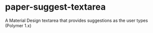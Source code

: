 # paper-suggest-textarea
A Material Design textarea that provides suggestions as the user types (Polymer 1.x)
